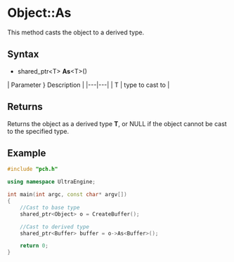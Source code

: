 # Object::As #
This method casts the object to a derived type.

## Syntax ##
- shared_ptr<T\> **As**<T\>()

| Parameter } Description |
|---|---|
| T | type to cast to |

## Returns ##
Returns the object as a derived type **T**, or NULL if the object cannot be cast to the specified type.

## Example ##
```c++
#include "pch.h"

using namespace UltraEngine;

int main(int argc, const char* argv[])
{
	//Cast to base type
	shared_ptr<Object> o = CreateBuffer();

	//Cast to derived type
	shared_ptr<Buffer> buffer = o->As<Buffer>();

	return 0;
}
```
